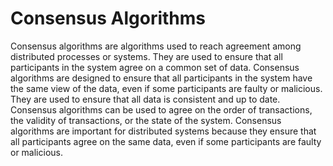 # Consensus Algorithms

Consensus algorithms are algorithms used to reach agreement among distributed processes or systems. They are used to ensure that all participants in the system agree on a common set of data. Consensus algorithms are designed to ensure that all participants in the system have the same view of the data, even if some participants are faulty or malicious. They are used to ensure that all data is consistent and up to date. Consensus algorithms can be used to agree on the order of transactions, the validity of transactions, or the state of the system. Consensus algorithms are important for distributed systems because they ensure that all participants agree on the same data, even if some participants are faulty or malicious.
